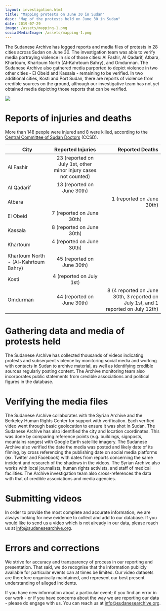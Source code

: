 ```yaml
---
layout: investigation.html
title: "Mapping protests on June 30 in Sudan"
desc: "Map of the protests held on June 30 in Sudan"
date: 2019-07-29
image: /assets/mapping-1.png
socialMediaImage: /assets/mapping-1.png
---
```

The Sudanese Archive has logged reports and media files of protests in 28 cities across Sudan on June 30. The investigation team was able to verify media portraying violence in six of those cities: Al Fashir, Al Qadarif, Atbara, Khartoum, Khartoum North (Al-Kahrtoum Bahry), and Omdurman. The Sudanese Archive also gathered media purported to depict violence in two other cities - El Obeid and Kassala - remaining to be verified. In two additional cities, Kosti and Port Sudan, there are reports of violence from credible sources on the ground, although our investigative team has not yet obtained media depicting those reports that can be verified.

<div class='tableauPlaceholder' id='viz1566227414036' style='position: relative; width: 100%'><noscript><a href='#'><img alt=' ' src='https:&#47;&#47;public.tableau.com&#47;static&#47;images&#47;Su&#47;SudaneseArchive-June30th-Forembedding&#47;Forembedding&#47;1_rss.png' style='border: none' /></a></noscript><object class='tableauViz'  style='display:none;'><param name='host_url' value='https%3A%2F%2Fpublic.tableau.com%2F' /> <param name='embed_code_version' value='3' /> <param name='site_root' value='' /><param name='name' value='SudaneseArchive-June30th-Forembedding&#47;Forembedding' /><param name='tabs' value='no' /><param name='toolbar' value='yes' /><param name='static_image' value='https:&#47;&#47;public.tableau.com&#47;static&#47;images&#47;Su&#47;SudaneseArchive-June30th-Forembedding&#47;Forembedding&#47;1.png' /> <param name='animate_transition' value='yes' /><param name='display_static_image' value='yes' /><param name='display_spinner' value='yes' /><param name='display_overlay' value='yes' /><param name='display_count' value='yes' /><param name='filter' value='publish=yes' /></object></div>                <script type='text/javascript'>                    var divElement = document.getElementById('viz1566227414036');                    var vizElement = divElement.getElementsByTagName('object')[0];                    vizElement.style.minWidth='420px';vizElement.style.maxWidth='650px';vizElement.style.width='100%';vizElement.style.minHeight='587px';vizElement.style.maxHeight='887px';vizElement.style.height=(divElement.offsetWidth*0.75)+'px';                    var scriptElement = document.createElement('script');                    scriptElement.src = 'https://public.tableau.com/javascripts/api/viz_v1.js';                    vizElement.parentNode.insertBefore(scriptElement, vizElement);                </script>

# Reports of injuries and deaths

More than 148 people were injured and 8 were killed, according to the [Central Committee of Sudan Doctors](https://www.facebook.com/Sudandoctorscommittee/) (CCSD).

| City   | Reported Injuries   | Reported Deaths   |
| ------------- |:-------------:| -----:|
| Al Fashir      | 23 (reported on July 1st, other minor injury cases not counted) | |
| Al Qadarif      | 13 (reported on  June 30th) | |
| Atbara | | 1 (reported on  June 30th) |
| El Obeid | 7 (reported on June 30th) | |
| Kassala | 8 (reported on June 30th) | |
| Khartoum | 4 (reported on June 30th) | |
| Khartoum North - (Al-Kahrtoum Bahry) | 45 (reported on June 30th) | |
| Kosti | 4 (reported on July 1st) | |
| Omdurman | 44 (reported on  June 30th) | 8 (4 reported on  June 30th, 3 reported on July 1st, and 1 reported on July 12th) |

# Gathering data and media of protests held

The Sudanese Archive has collected thousands of videos indicating protests and subsequent violence by monitoring social media and working with contacts in Sudan to archive material, as well as identifying credible sources regularly posting content. The Archive monitoring team also incorporates public statements from credible associations and political figures in the database.

# Verifying the media files

The Sudanese Archive collaborates with the Syrian Archive and the Berkeley Human Rights Center for support with verification.
Each verified video went through basic geolocation to ensure it was shot in Sudan. The Sudanese Archive has also identified the city and location coordinates. This was done by comparing reference points (e.g. buildings, signposts, mountains ranges) with Google Earth satellite imagery.
The Sudanese Archive also verified the date the media was posted and likely date of its filming, by cross referencing the publishing date on social media platforms (ex. Twitter and Facebook) with dates from reports concerning the same incident and research of the shadows in the videos.
The Syrian Archive also works with local journalists, human rights activists, and staff of medical facilities.  The Archive investigation team also cross-references the data with that of credible associations and media agencies.

# Submitting videos

In order to provide the most complete and accurate information, we are always looking for new evidence to collect and add to our database. If you would like to send us a video which is not already in our data, please reach us at info@sudanesearchive.org.

# Errors and corrections

We strive for accuracy and transparency of process in our reporting and presentation. That said, we do recognise that the information publicly available for particular events can at times be limited. Our video datasets are therefore organically maintained, and represent our best present understanding of alleged incidents.

If you have new information about a particular event; if you find an error in our work - or if you have concerns about the way we are reporting our data - please do engage with us. You can reach us at info@sudanesearchive.org.
